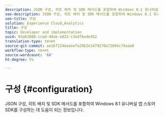 ```yaml
---
description: JSON 구성, 히트 배치 및 SDK 메서드를 포함하여 Windows 8.1 유니버설 앱 스토어 SDK를 구성하는 데 도움이 되는 정보입니다.
seo-description: JSON 구성, 히트 배치 및 SDK 메서드를 포함하여 Windows 8.1 유니버설 앱 스토어 SDK를 구성하는 데 도움이 되는 정보입니다.
seo-title: 구성
solution: Experience Cloud,Analytics
title: 구성
topic: Developer and implementation
uuid: 93a63808-ccad-4dae-a822-c3edf6eded52
translation-type: tm+mt
source-git-commit: ae16f224eeaeefa29b2e1479270a72694c79aaa0
workflow-type: tm+mt
source-wordcount: '60'
ht-degree: 5%

---
```



# 구성 {#configuration}

JSON 구성, 히트 배치 및 SDK 메서드를 포함하여 Windows 8.1 유니버설 앱 스토어 SDK를 구성하는 데 도움이 되는 정보입니다.
